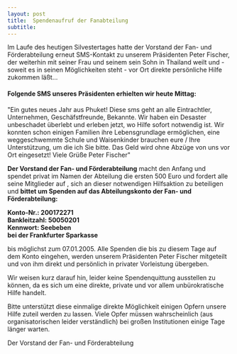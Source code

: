 ```yaml
---
layout: post
title:  Spendenaufruf der Fanabteilung
subtitle:  
---
```


Im Laufe des heutigen Silvestertages hatte der Vorstand der Fan- und Förderabteilung erneut SMS-Kontakt zu unserem Präsidenten Peter Fischer, der weiterhin mit seiner Frau und seinem sein Sohn in Thailand weilt und -  soweit es in seinen Möglichkeiten steht - vor Ort direkte persönliche Hilfe zukommen läßt...

#### Folgende SMS unseres Präsidenten erhielten wir heute Mittag:

"Ein gutes neues Jahr aus Phuket! Diese sms geht an alle Eintrachtler, Unternehmen, Geschäfstfreunde, Bekannte. Wir haben ein Desaster unbeschadet überlebt und erleben jetzt, wo Hilfe sofort notwendig ist. Wir konnten schon einigen Familien ihre Lebensgrundlage ermöglichen, eine weggeschwemmte Schule und Waisenkinder brauchen eure / Ihre Unterstützung, um die ich Sie bitte. Das Geld wird ohne Abzüge von uns vor Ort eingesetzt! Viele Grüße Peter Fischer"

**Der Vorstand der Fan- und Förderabteilung** macht den Anfang und spendet privat im Namen der Abteilung die ersten 500 Euro und fordert alle seine Mitglieder auf , sich an dieser notwendigen Hilfsaktion zu beteiligen und **bittet um Spenden auf das Abteilungskonto der Fan- und Förderabteilung:**

**Konto-Nr.: 200172271  
Bankleitzahl: 50050201  
Kennwort: Seebeben  
bei der Frankfurter Sparkasse**

bis möglichst zum 07.01.2005. Alle Spenden die bis zu diesem Tage auf dem Konto eingehen, werden unserem Präsidenten Peter Fischer mitgeteilt und von ihm direkt und persönlich in privater Vorleistung übergeben.

Wir weisen kurz darauf hin, leider keine Spendenquittung ausstellen zu können, da es sich um eine direkte, private und vor allem unbürokratische Hilfe handelt.

Bitte unterstützt diese einmalige direkte Möglichkeit einigen Opfern unsere Hilfe zuteil werden zu lassen. Viele Opfer müssen wahrscheinlich (aus organisatorischen leider verständlich) bei großen Institutionen einige Tage länger warten.

Der Vorstand der Fan- und Förderabteilung
